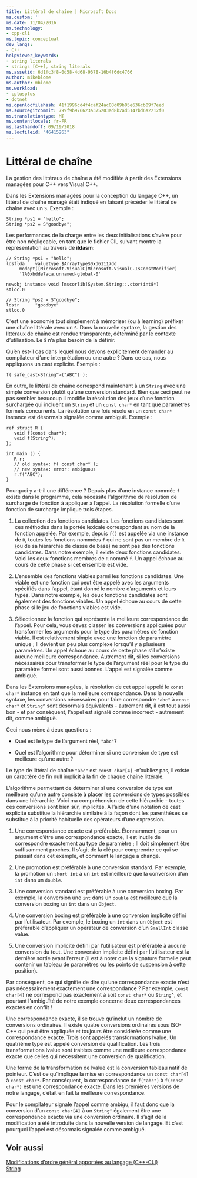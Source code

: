 ```yaml
---
title: Littéral de chaîne | Microsoft Docs
ms.custom: ''
ms.date: 11/04/2016
ms.technology:
- cpp-cli
ms.topic: conceptual
dev_langs:
- C++
helpviewer_keywords:
- string literals
- strings [C++], string literals
ms.assetid: 6d1fc3f8-0d58-4d68-9678-16b4f6dc4766
author: mikeblome
ms.author: mblome
ms.workload:
- cplusplus
- dotnet
ms.openlocfilehash: 41f1996cd4f4caf24ac08d09b05e636cb09f7eed
ms.sourcegitcommit: 799f9b976623a375203ad8b2ad5147bd6a2212f0
ms.translationtype: MT
ms.contentlocale: fr-FR
ms.lasthandoff: 09/19/2018
ms.locfileid: "46415263"
---
```

# <a name="string-literal"></a>Littéral de chaîne

La gestion des littéraux de chaîne a été modifiée à partir des Extensions managées pour C++ vers Visual C++.

Dans les Extensions managées pour la conception du langage C++, un littéral de chaîne managé était indiqué en faisant précéder le littéral de chaîne avec un `S`. Exemple :

```
String *ps1 = "hello";
String *ps2 = S"goodbye";
```

Les performances de la charge entre les deux initialisations s’avère pour être non négligeable, en tant que le fichier CIL suivant montre la représentation au travers de **ildasm**:

```
// String *ps1 = "hello";
ldsflda    valuetype $ArrayType$0xd61117dd
     modopt([Microsoft.VisualC]Microsoft.VisualC.IsConstModifier)
     '?A0xbdde7aca.unnamed-global-0'

newobj instance void [mscorlib]System.String::.ctor(int8*)
stloc.0

// String *ps2 = S"goodbye";
ldstr      "goodbye"
stloc.0
```

C’est une économie tout simplement à mémoriser (ou à learning) préfixer une chaîne littérale avec un `S`. Dans la nouvelle syntaxe, la gestion des littéraux de chaîne est rendue transparente, déterminé par le contexte d’utilisation. Le `S` n’a plus besoin de la définir.

Qu’en est-il cas dans lequel nous devons explicitement demander au compilateur d’une interprétation ou une autre ? Dans ce cas, nous appliquons un cast explicite. Exemple :

```
f( safe_cast<String^>("ABC") );
```

En outre, le littéral de chaîne correspond maintenant à un `String` avec une simple conversion plutôt qu’une conversion standard. Bien que ceci peut ne pas sembler beaucoup il modifie la résolution des jeux d’une fonction surchargée qui incluent un `String` et un `const char*` en tant que paramètres formels concurrents. La résolution une fois résolu en un `const char*` instance est désormais signalée comme ambiguë. Exemple :

```
ref struct R {
   void f(const char*);
   void f(String^);
};

int main () {
   R r;
   // old syntax: f( const char* );
   // new syntax: error: ambiguous
   r.f("ABC"); 
}
```

Pourquoi y a-t-il une différence ? Depuis plus d’une instance nommée `f` existe dans le programme, cela nécessite l’algorithme de résolution de surcharge de fonction à appliquer à l’appel. La résolution formelle d’une fonction de surcharge implique trois étapes.

1. La collection des fonctions candidates. Les fonctions candidates sont ces méthodes dans la portée lexicale correspondant au nom de la fonction appelée. Par exemple, depuis `f()` est appelée via une instance de `R`, toutes les fonctions nommées `f` qui ne sont pas un membre de `R` (ou de sa hiérarchie de classe de base) ne sont pas des fonctions candidates. Dans notre exemple, il existe deux fonctions candidates. Voici les deux fonctions membres de `R` nommé `f`. Un appel échoue au cours de cette phase si cet ensemble est vide.

1. L’ensemble des fonctions viables parmi les fonctions candidates. Une viable est une fonction qui peut être appelé avec les arguments spécifiés dans l’appel, étant donné le nombre d’arguments et leurs types. Dans notre exemple, les deux fonctions candidates sont également des fonctions viables. Un appel échoue au cours de cette phase si le jeu de fonctions viables est vide.

1. Sélectionnez la fonction qui représente la meilleure correspondance de l’appel. Pour cela, vous devez classer les conversions appliquées pour transformer les arguments pour le type des paramètres de fonction viable. Il est relativement simple avec une fonction de paramètre unique ; Il devient un peu plus complexe lorsqu’il y a plusieurs paramètres. Un appel échoue au cours de cette phase s’il n’existe aucune meilleure correspondance. Autrement dit, si les conversions nécessaires pour transformer le type de l’argument réel pour le type du paramètre formel sont aussi bonnes. L’appel est signalée comme ambiguë.

Dans les Extensions managées, la résolution de cet appel appelé le `const char*` instance en tant que la meilleure correspondance. Dans la nouvelle syntaxe, les conversions nécessaires pour faire correspondre `"abc"` à `const char*` et `String^` sont désormais équivalents - autrement dit, il est tout aussi bon - et par conséquent, l’appel est signalé comme incorrect - autrement dit, comme ambiguë.

Ceci nous mène à deux questions :

- Quel est le type de l’argument réel, `"abc"`?

- Quel est l’algorithme pour déterminer si une conversion de type est meilleure qu’une autre ?

Le type de littéral de chaîne `"abc"` est `const char[4]` -n’oubliez pas, il existe un caractère de fin null implicit à la fin de chaque chaîne littérale.

L’algorithme permettant de déterminer si une conversion de type est meilleure qu’une autre consiste à placer les conversions de types possibles dans une hiérarchie. Voici ma compréhension de cette hiérarchie - toutes ces conversions sont bien sûr, implicites. À l’aide d’une notation de cast explicite substitue la hiérarchie similaire à la façon dont les parenthèses se substitue à la priorité habituelle des opérateurs d’une expression.

1. Une correspondance exacte est préférable. Étonnamment, pour un argument d’être une correspondance exacte, il est inutile de correspondre exactement au type de paramètre ; Il doit simplement être suffisamment proches. Il s’agit de la clé pour comprendre ce qui se passait dans cet exemple, et comment le langage a changé.

1. Une promotion est préférable à une conversion standard. Par exemple, la promotion un `short int` à un `int` est meilleure que la conversion d’un `int` dans un `double`.

1. Une conversion standard est préférable à une conversion boxing. Par exemple, la conversion une `int` dans un `double` est meilleure que la conversion boxing un `int` dans un `Object`.

1. Une conversion boxing est préférable à une conversion implicite défini par l’utilisateur. Par exemple, le boxing un `int` dans un `Object` est préférable d’appliquer un opérateur de conversion d’un `SmallInt` classe value.

1. Une conversion implicite défini par l’utilisateur est préférable à aucune conversion du tout. Une conversion implicite défini par l’utilisateur est la dernière sortie avant l’erreur (il est à noter que la signature formelle peut contenir un tableau de paramètres ou les points de suspension à cette position).

Par conséquent, ce qui signifie de dire qu’une correspondance exacte n’est pas nécessairement exactement une correspondance ? Par exemple, `const char[4]` ne correspond pas exactement à soit `const char*` ou `String^`, et pourtant l’ambiguïté de notre exemple concerne deux correspondances exactes en conflit !

Une correspondance exacte, il se trouve qu’inclut un nombre de conversions ordinaires. Il existe quatre conversions ordinaires sous ISO-C++ qui peut être appliquée et toujours être considérée comme une correspondance exacte. Trois sont appelés transformations lvalue. Un quatrième type est appelé conversion de qualification. Les trois transformations lvalue sont traitées comme une meilleure correspondance exacte que celles qui nécessitent une conversion de qualification.

Une forme de la transformation de lvalue est la conversion tableau natif de pointeur. C’est ce qu’implique la mise en correspondance un `const char[4]` à `const char*`. Par conséquent, la correspondance de `f("abc")` à `f(const char*)` est une correspondance exacte. Dans les premières versions de notre langage, c’était en fait la meilleure correspondance.

Pour le compilateur signale l’appel comme ambigu, il faut donc que la conversion d’un `const char[4]` à un `String^` également être une correspondance exacte via une conversion ordinaire. Il s’agit de la modification a été introduite dans la nouvelle version de langage. Et c’est pourquoi l’appel est désormais signalée comme ambiguë.

## <a name="see-also"></a>Voir aussi

[Modifications d’ordre général apportées au langage (C++-CLI)](../dotnet/general-language-changes-cpp-cli.md)<br/>
[String](../windows/string-cpp-component-extensions.md)